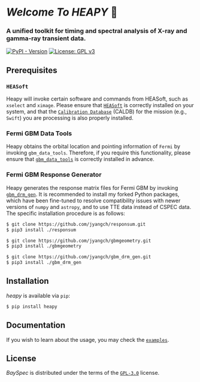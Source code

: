 # *Welcome* *To* *HEAPY* 👋

### A unified toolkit for timing and spectral analysis of X-ray and gamma-ray transient data.

[![PyPI - Version](https://img.shields.io/pypi/v/heapy?color=blue&logo=PyPI&logoColor=white&style=for-the-badge)](https://pypi.org/project/heapy/)
[![License: GPL v3](https://img.shields.io/github/license/jyangch/heapy?color=blue&logo=open-source-initiative&logoColor=white&style=for-the-badge)](https://www.gnu.org/licenses/gpl-3.0)


## Prerequisites

### `HEASoft`

Heapy will invoke certain software and commands from HEASoft, such as `xselect` and `ximage`. Please ensure that [`HEASoft`](https://heasarc.gsfc.nasa.gov/docs/software/heasoft/#install) is correctly installed on your system, and that the [`Calibration Database`](https://heasarc.gsfc.nasa.gov/docs/heasarc/caldb/install.html) (CALDB) for the mission (e.g., `Swift`)  you are processing is also properly installed.

### Fermi GBM Data Tools

Heapy obtains the orbital location and pointing information of `Fermi` by invoking `gbm_data_tools`. Therefore, if you require this functionality, please ensure that [`gbm_data_tools`](https://fermi.gsfc.nasa.gov/ssc/data/analysis/gbm/gbm_data_tools/gdt-docs/index.html#) is correctly installed in advance.

### Fermi GBM Response Generator

Heapy generates the response matrix files for Fermi GBM by invoking [`gbm_drm_gen`](https://github.com/grburgess/gbm_drm_gen). It is recommended to install my forked Python packages, which have been fine-tuned to resolve compatibility issues with newer versions of `numpy` and `astropy`, and to use TTE data instead of CSPEC data. The specific installation procedure is as follows:
```bash
$ git clone https://github.com/jyangch/responsum.git
$ pip3 install ./responsum

$ git clone https://github.com/jyangch/gbmgeometry.git
$ pip3 install ./gbmgeometry

$ git clone https://github.com/jyangch/gbm_drm_gen.git
$ pip3 install ./gbm_drm_gen
```


## Installation

_heapy_ is available via `pip`:
```bash
$ pip install heapy
```


## Documentation

If you wish to learn about the usage, you may check the [`examples`](https://github.com/jyangch/heapy/tree/main/examples).


## License

_BaySpec_ is distributed under the terms of the [`GPL-3.0`](https://www.gnu.org/licenses/gpl-3.0-standalone.html) license.
